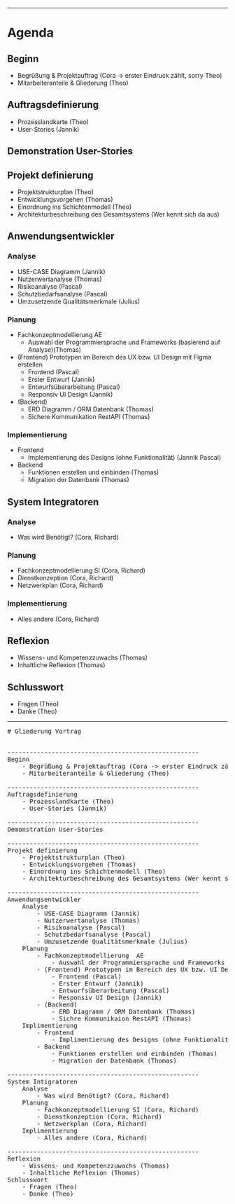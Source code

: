 ----------------------------------------------------
# Agenda

## Beginn
- Begrüßung & Projektauftrag (Cora -> erster Eindruck zählt, sorry Theo)
- Mitarbeiteranteile & Gliederung (Theo)

## Auftragsdefinierung
- Prozesslandkarte (Theo)
- User-Stories (Jannik)

## Demonstration User-Stories

## Projekt definierung
- Projektstrukturplan (Theo)
- Entwicklungsvorgehen (Thomas)
- Einordnung ins Schichtenmodell (Theo)
- Architekturbeschreibung des Gesamtsystems (Wer kennt sich da aus)

## Anwendungsentwickler
### Analyse
- USE-CASE Diagramm (Jannik)
- Nutzerwertanalyse (Thomas)
- Risikoanalyse (Pascal)
- Schutzbedarfsanalyse (Pascal)
- Umzusetzende Qualitätsmerkmale (Julius)

### Planung
- Fachkonzeptmodellierung AE
  - Auswahl der Programmiersprache und Frameworks (basierend auf Analyse)(Thomas)
- (Frontend) Prototypen im Bereich des UX bzw. UI Design mit Figma erstellen
  - Frontend (Pascal)
  - Erster Entwurf (Jannik)
  - Entwurfsüberarbeitung (Pascal)
  - Responsiv UI Design (Jannik)
- (Backend)
  - ERD Diagramm / ORM Datenbank (Thomas)
  - Sichere Kommunikation RestAPI (Thomas)

### Implementierung
- Frontend
  - Implementierung des Designs (ohne Funktionalität) (Jannik Pascal)
- Backend
  - Funktionen erstellen und einbinden (Thomas)
  - Migration der Datenbank (Thomas)

## System Integratoren
### Analyse
- Was wird Benötigt? (Cora, Richard)

### Planung
- Fachkonzeptmodellierung SI (Cora, Richard)
- Dienstkonzeption (Cora, Richard)
- Netzwerkplan (Cora, Richard)

### Implementierung
- Alles andere (Cora, Richard)

## Reflexion
- Wissens- und Kompetenzzuwachs (Thomas)
- Inhaltliche Reflexion (Thomas)

## Schlusswort
- Fragen (Theo)
- Danke (Theo)
----------------------------------------------------




<pre># Gliederung Vortrag


----------------------------------------------------
Beginn
	- Begrüßung & Projektauftrag (Cora -> erster Eindruck zählt, sorry Theo)
	- Mitarbeiteranteile & Gliederung (Theo)

----------------------------------------------------
Auftragsdefinierung
	- Prozesslandkarte (Theo)
	- User-Stories (Jannik)

----------------------------------------------------
Demonstration User-Stories

----------------------------------------------------
Projekt definierung
	- Projektstrukturplan (Theo)
	- Entwicklungsvorgehen (Thomas)
	- Einordnung ins Schichtenmodell (Theo)
	- Architekturbeschreibung des Gesamtsystems (Wer kennt sich da aus)

----------------------------------------------------
Anwendungsentwickler
	Analyse
		- USE-CASE Diagramm (Jannik)
		- Nutzerwertanalyse (Thomas)
		- Risikoanalyse (Pascal)
		- Schutzbedarfsanalyse (Pascal)
		- Umzusetzende Qualitätsmerkmale (Julius)
	Planung
		- Fachkonzeptmodellierung  AE
			- Auswahl der Programmiersprache und Frameworks (basierend auf Analyse)(Thomas)
		- (Frontend) Prototypen im Bereich des UX bzw. UI Design mit Figma erstellen
			- Frontend (Pascal)
			- Erster Entwurf (Jannik)
			- Entwurfsüberarbeitung (Pascal)
			- Responsiv UI Design (Jannik)
		- (Backend)
			- ERD Diagramm / ORM Datenbank (Thomas)
			- Sichre Kommunikaion RestAPI (Thomas)
	Implimentierung 
		- Frontend
			- Implimentierung des Designs (ohne Funktionalität) (Jannik Pascal)
		- Backend
			- Funktionen erstellen und einbinden (Thomas)
			- Migration der Datenbank (Thomas)
			
----------------------------------------------------			
System Intigratoren 
	Analyse
		- Was wird Benötigt? (Cora, Richard)
	Planung
		- Fachkonzeptmodellierung SI (Cora, Richard)
		- Dienstkonzeption (Cora, Richard)
		- Netzwerkplan (Cora, Richard)
	Implimentierung
		- Alles andere (Cora, Richard)

----------------------------------------------------
Reflexion
	- Wissens- und Kompetenzzuwachs (Thomas)
	- Inhaltliche Reflexion (Thomas)
Schlusswort
	- Fragen (Theo)
	- Danke (Theo)
	

	
	
</pre>
